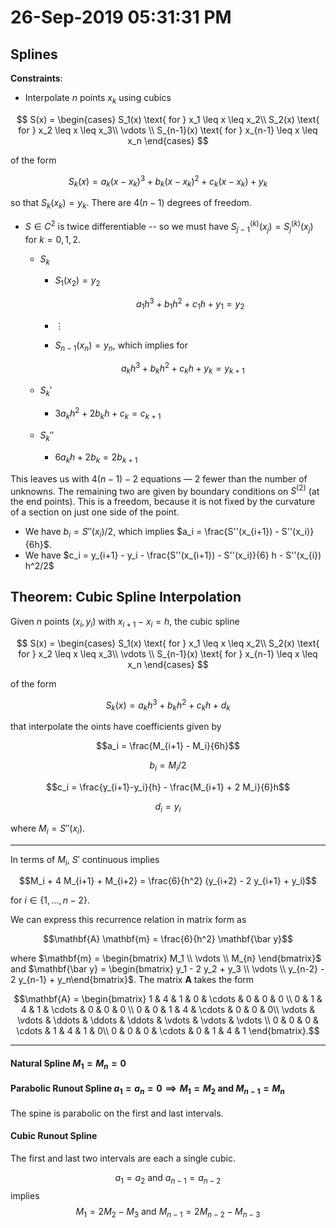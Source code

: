 # 26-Sep-2019 05:31:31 PM

## Splines

**Constraints**:  

- Interpolate $n$ points $x_k$ using cubics

$$
S(x) = \begin{cases}
S_1(x) \text{ for } x_1 \leq x \leq x_2\\
S_2(x) \text{ for } x_2 \leq x \leq x_3\\
\vdots \\
S_{n-1}(x) \text{ for } x_{n-1} \leq x \leq x_n
\end{cases}
$$

of the form

$$S_k(x) = a_k (x-x_k)^3 + b_k (x-x_k)^2 + c_k (x-x_k) + y_k$$

so that $S_k(x_k) = y_k$. There are $4 (n-1)$ degrees of freedom.

- $S \in C^2$ is twice differentiable -- so we must have $S^{(k)}_{j-1}(x_j) = S^{(k)}_j(x_j)$ for $k=0,1,2$.

  - $S_k$

    - $S_1(x_2) = y_2$

      $$a_1 h^3 + b_1 h^2 + c_1 h + y_1 = y_2$$

    - $\vdots$

    - $S_{n-1}(x_n) = y_n$, which implies for

    $$a_k h^3 + b_k h^2 + c_k h + y_{k} = y_{k+1}$$

  - $S_k'$

    - $3 a_k h^2 + 2 b_k h + c_k = c_{k+1}$

  - $S_k''$

    - $6 a_k h + 2 b_k  = 2 b_{k+1}$

This leaves us with $4(n-1) - 2$ equations — $2$ fewer than the number of unknowns. The remaining two are given by boundary conditions on $S^{(2)}$ (at the end points). This is a freedom, because it is not fixed by the curvature of a section on just one side of the point.

- We have $b_i = S''(x_i)/2$, which implies $a_i = \frac{S''(x_{i+1}) - S''(x_i)}{6h}$.
- We have $c_i = y_{i+1} - y_i - \frac{S''(x_{i+1}) - S''(x_i)}{6} h - S''(x_{i}) h^2/2$

## Theorem: Cubic Spline Interpolation

Given $n$ points $(x_i, y_i)$ with $x_{i+1} - x_i = h$, the cubic spline

$$
S(x) = \begin{cases}
S_1(x) \text{ for } x_1 \leq x \leq x_2\\
S_2(x) \text{ for } x_2 \leq x \leq x_3\\
\vdots \\
S_{n-1}(x) \text{ for } x_{n-1} \leq x \leq x_n
\end{cases}
$$

of the form

$$S_k(x) = a_k h^3 + b_k h^2 + c_k h + d_k$$

that interpolate the oints have coefficients given by

$$a_i = \frac{M_{i+1} - M_i}{6h}$$

$$b_i = M_i/2$$

$$c_i = \frac{y_{i+1}-y_i}{h} - \frac{M_{i+1} + 2 M_i}{6}h$$

$$d_i = y_i$$

where $M_i = S''(x_i)$.

---

In terms of $M_i$, $S'$ continuous implies

$$M_i + 4 M_{i+1} + M_{i+2} = \frac{6}{h^2} (y_{i+2} - 2 y_{i+1} + y_i)$$

for $i \in \{1, \ldots, n-2\}$.

We can express this recurrence relation in matrix form as

$$\mathbf{A} \mathbf{m} = \frac{6}{h^2} \mathbf{\bar y}$$

where $\mathbf{m} = \begin{bmatrix} M_1 \\ \vdots \\ M_{n} \end{bmatrix}$ and $\mathbf{\bar y} = \begin{bmatrix} y_1 - 2 y_2 + y_3 \\ \vdots \\ y_{n-2} - 2 y_{n-1} + y_n\end{bmatrix}$. The matrix $\mathbf{A}$ takes the form

$$\mathbf{A} = \begin{bmatrix}
  1 & 4 & 1 & 0 & \cdots & 0 & 0 & 0 \\
  0 & 1  & 4 & 1 & \cdots & 0 & 0 & 0 \\
  0 & 0 & 1 & 4 & \cdots & 0 & 0 & 0\\
  \vdots & \vdots & \ddots & \ddots & \ddots & \vdots & \vdots & \vdots \\
  0 & 0 & 0 & \cdots & 1 & 4 & 1 & 0\\
  0 & 0 & 0 & \cdots & 0 & 1 & 4 & 1
\end{bmatrix}.$$

---

#### Natural Spline $M_1 = M_n = 0$

#### Parabolic Runout Spline $a_1 = a_n = 0 \implies M_1 = M_2 \text { and } M_{n-1} = M_n$

The spine is parabolic on the first and last intervals.

#### Cubic Runout Spline

The first and last two intervals are each a single cubic.

$$a_1 = a_2 \text{ and } a_{n-1} = a_{n-2}$$
implies
$$M_1 = 2M_2 - M_3 \text { and } M_{n-1} = 2M_{n-2} - M_{n-3}$$
